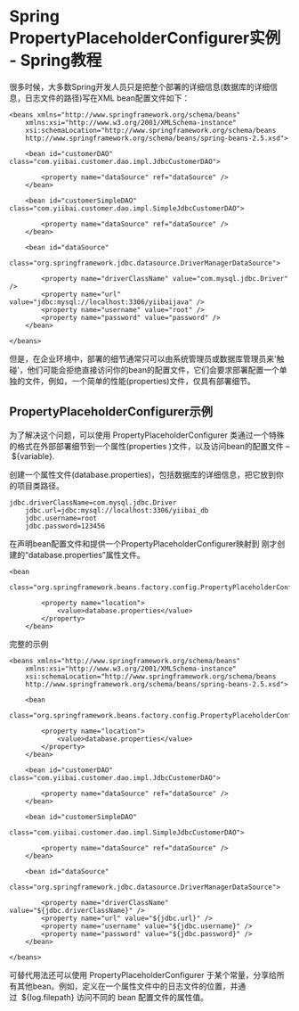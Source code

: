 # Spring PropertyPlaceholderConfigurer实例 - Spring教程

很多时候，大多数Spring开发人员只是把整个部署的详细信息(数据库的详细信息，日志文件的路径)写在XML bean配置文件如下：

```
<beans xmlns="http://www.springframework.org/schema/beans"
    xmlns:xsi="http://www.w3.org/2001/XMLSchema-instance"
    xsi:schemaLocation="http://www.springframework.org/schema/beans
    http://www.springframework.org/schema/beans/spring-beans-2.5.xsd">

    <bean id="customerDAO" class="com.yiibai.customer.dao.impl.JdbcCustomerDAO">

        <property name="dataSource" ref="dataSource" />
    </bean>

    <bean id="customerSimpleDAO" class="com.yiibai.customer.dao.impl.SimpleJdbcCustomerDAO">

        <property name="dataSource" ref="dataSource" />
    </bean>

    <bean id="dataSource"
        class="org.springframework.jdbc.datasource.DriverManagerDataSource">

        <property name="driverClassName" value="com.mysql.jdbc.Driver" />
        <property name="url" value="jdbc:mysql://localhost:3306/yiibaijava" />
        <property name="username" value="root" />
        <property name="password" value="password" />
    </bean>

</beans>
```

但是，在企业环境中，部署的细节通常只可以由系统管理员或数据库管理员来'触碰'，他们可能会拒绝直接访问你的bean的配置文件，它们会要求部署配置一个单独的文件，例如，一个简单的性能(properties)文件，仅具有部署细节。

## PropertyPlaceholderConfigurer示例

为了解决这个问题，可以使用 PropertyPlaceholderConfigurer 类通过一个特殊的格式在外部部署细节到一个属性(properties )文件，以及访问bean的配置文件 – ${variable}.

创建一个属性文件(database.properties)，包括数据库的详细信息，把它放到你的项目类路径。

```
jdbc.driverClassName=com.mysql.jdbc.Driver
    jdbc.url=jdbc:mysql://localhost:3306/yiibai_db
    jdbc.username=root
    jdbc.password=123456
```

在声明bean配置文件和提供一个PropertyPlaceholderConfigurer映射到 刚才创建的“database.properties”属性文件。

```
<bean 
        class="org.springframework.beans.factory.config.PropertyPlaceholderConfigurer">

        <property name="location">
            <value>database.properties</value>
        </property>
    </bean>
```

完整的示例

```
<beans xmlns="http://www.springframework.org/schema/beans"
    xmlns:xsi="http://www.w3.org/2001/XMLSchema-instance"
    xsi:schemaLocation="http://www.springframework.org/schema/beans
    http://www.springframework.org/schema/beans/spring-beans-2.5.xsd">

    <bean
        class="org.springframework.beans.factory.config.PropertyPlaceholderConfigurer">

        <property name="location">
            <value>database.properties</value>
        </property>
    </bean>

    <bean id="customerDAO" class="com.yiibai.customer.dao.impl.JdbcCustomerDAO">

        <property name="dataSource" ref="dataSource" />
    </bean>

    <bean id="customerSimpleDAO" 
                class="com.yiibai.customer.dao.impl.SimpleJdbcCustomerDAO">

        <property name="dataSource" ref="dataSource" />
    </bean>

    <bean id="dataSource"
        class="org.springframework.jdbc.datasource.DriverManagerDataSource">

        <property name="driverClassName" value="${jdbc.driverClassName}" />
        <property name="url" value="${jdbc.url}" />
        <property name="username" value="${jdbc.username}" />
        <property name="password" value="${jdbc.password}" />
    </bean>

</beans>
```

可替代用法还可以使用 PropertyPlaceholderConfigurer 于某个常量，分享给所有其他bean。例如，定义在一个属性文件中的日志文件的位置，并通过  ${log.filepath} 访问不同的 bean 配置文件的属性值。

